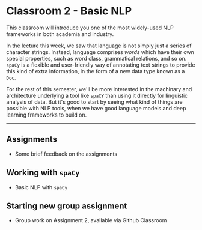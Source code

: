 # Classroom 2 - Basic NLP

This classroom will introduce you one of the most widely-used NLP frameworks in both academia and industry. 

In the lecture this week, we saw that language is not simply just a series of character strings. Instead, language comprises *words* which have their own special properties, such as word class, grammatical relations, and so on. ```spaCy``` is a flexible and user-friendly way of annotating text strings to provide this kind of extra information, in the form of a new data type known as a ```Doc```.

For the rest of this semester, we'll be more interested in the machinary and architecture underlying a tool like ```spaCY``` than using it directly for linguistic analysis of data. But it's good to start by seeing what kind of things are possible with NLP tools, when we have good language models and deep learning frameworks to build on.

---
## Assignments

- Some brief feedback on the assignments
  

## Working with ```spaCy```

- Basic NLP with ```spaCy```

## Starting new group assignment

- Group work on Assignment 2, available via Github Classroom

